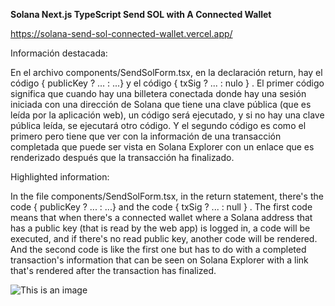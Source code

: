 **Solana Next.js TypeScript Send SOL with A Connected Wallet**

https://solana-send-sol-connected-wallet.vercel.app/

Información destacada:

En el archivo components/SendSolForm.tsx, en la declaración return, hay el código { publicKey ? ... : ...} y el código { txSig ? ... : nulo } . El primer código significa que cuando hay una billetera conectada donde hay una sesión iniciada con una dirección de Solana que tiene una clave pública (que es leída por la aplicación web), un código será ejecutado, y si no hay una clave pública leída, se ejecutará otro código. Y el segundo código es como el primero pero tiene que ver con la información de una transacción completada que puede ser vista en Solana Explorer con un enlace que es renderizado después que la transacción ha finalizado.

Highlighted information:

In the file components/SendSolForm.tsx, in the return statement, there's the code { publicKey ? ... : ...} and the code { txSig ? ... : null } . The first code means that when there's a connected wallet where a Solana address that has a public key (that is read by the web app) is logged in, a code will be executed, and if there's no read public key, another code will be rendered. And the second code is like the first one but has to do with a completed transaction's information that can be seen on Solana Explorer with a link that's rendered after the transaction has finalized.

![This is an image](https://i.postimg.cc/SsjCKS1g/Send-SOL-with-A-Connected-Wallet.png)


